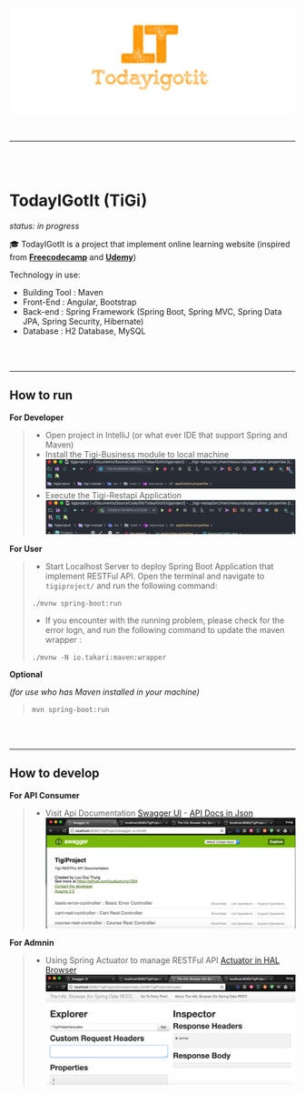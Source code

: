 ![Logo](documents/logo2.png)

<br/>

---

<br/>
<br/>

#  TodayIGotIt (TiGi)
_status: in progress_

:mortar_board: TodayIGotIt is a project that implement online learning website (inspired from [**Freecodecamp**](https://github.com/freeCodeCamp/freeCodeCamp) and [**Udemy**](https://www.udemy.com/))

Technology in use: 
- Building Tool : Maven
- Front-End : Angular, Bootstrap
- Back-end : Spring Framework (Spring Boot, Spring MVC, Spring Data JPA, Spring Security, Hibernate)
- Database : H2 Database, MySQL


<br/>
<br/>


---

## How to run
**For Developer**
> - Open project in IntelliJ (or what ever IDE that support Spring and Maven)
> - Install the Tigi-Business module to local machine
> ![img1](documents/images/img1.png)
> - Execute the Tigi-Restapi Application
> ![img2](documents/images/img2.png)

**For User**
> - Start Localhost Server to deploy Spring Boot Application that implement RESTFul API. Open the terminal and navigate to ```tigiproject/``` and run the following command:
> ```
> ./mvnw spring-boot:run
> ```
> - If you encounter with the running problem, please check for the error logn, and run the following command to update the maven wrapper : 
> ```
> ./mvnw -N io.takari:maven:wrapper
> ```

**Optional** 

_(for use who has Maven installed in your machine)_
> ```
> mvn spring-boot:run
> ```


<br/>
<br/>


---


## How to develop
**For API Consumer**
> - Visit Api Documentation [Swagger UI](http://localhost:8080/TigiProject/swagger-ui.html#/) - [API Docs in Json](http://localhost:8080/TigiProject/v2/api-docs)
> ![img3](documents/images/img3.png)

**For Admnin**
> - Using Spring Actuator to manage RESTFul API [Actuator in HAL Browser](http://localhost:8080/TigiProject/browser/index.html#/TigiProject/actuator)
> ![img4](documents/images/img4.png)








